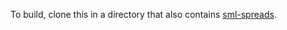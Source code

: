 To build, clone this in a directory that also contains
[sml-spreads](https://github.com/jonsterling/sml-spreads).
